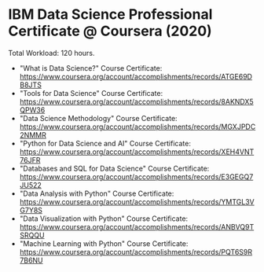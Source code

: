 # IBM Data Science Professional Certificate @ Coursera (2020)

Total Workload: 120 hours.

- "What is Data Science?" Course Certificate: https://www.coursera.org/account/accomplishments/records/ATGE69DB8JTS
- "Tools for Data Science" Course Certificate: https://www.coursera.org/account/accomplishments/records/8AKNDX5QPW36
- "Data Science Methodology" Course Certificate: https://www.coursera.org/account/accomplishments/records/MGXJPDC2NMMR
- "Python for Data Science and AI" Course Certificate: https://www.coursera.org/account/accomplishments/records/XEH4VNT76JFR
- "Databases and SQL for Data Science" Course Certificate: https://www.coursera.org/account/accomplishments/records/E3GEGQ7JU522
- "Data Analysis with Python" Course Certificate: https://www.coursera.org/account/accomplishments/records/YMTGL3VG7Y8S
- "Data Visualization with Python" Course Certificate: https://www.coursera.org/account/accomplishments/records/ANBVQ9TSRQQU
- "Machine Learning with Python" Course Certificate: https://www.coursera.org/account/accomplishments/records/PQT6S9R7B6NU
